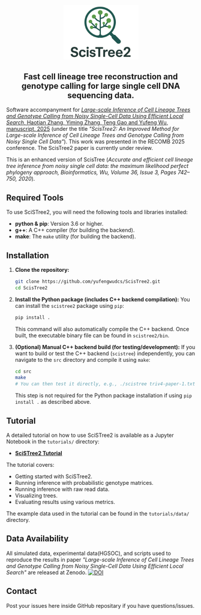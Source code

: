 <p align="center">
  <img src="img/logo.png" alt="SciSTree2 Logo" width="200">
</p>

<h2 align="center">Fast cell lineage tree reconstruction and genotype calling for large single cell DNA sequencing data.</h2>

<!-- ## Introduction -->
Software accompanyment for [*Large-scale Inference of Cell Lineage Trees and Genotype Calling from Noisy Single-Cell Data Using Efficient Local Search*, Haotian Zhang, Yiming Zhang, Teng Gao and Yufeng Wu, manuscript, 2025](https://www.biorxiv.org/content/10.1101/2024.11.08.622704v1) (under the title *"ScisTree2: An Improved Method for Large-scale Inference of Cell Lineage Trees and Genotype Calling from Noisy Single Cell Data"*). This work was presented in the RECOMB 2025 conference. The ScisTree2 paper is currently under review.

This is an enhanced version of ScisTree (*Accurate and efficient cell lineage tree inference from noisy single cell data: the maximum likelihood perfect phylogeny approach, Bioinformatics, Wu, Volume 36, Issue 3, Pages 742–750, 2020*).

## Required Tools

To use SciSTree2, you will need the following tools and libraries installed:

*   **python & pip**: Version 3.6 or higher.
*   **g++**: A C++ compiler (for building the backend).
*   **make**: The `make` utility (for building the backend).

## Installation

1.  **Clone the repository:**
    ```bash
    git clone https://github.com/yufengwudcs/ScisTree2.git
    cd ScisTree2
    ```

2.  **Install the Python package (includes C++ backend compilation):**
    You can install the `scistree2` package using `pip`:
    ```bash
    pip install .
    ```
    This command will also automatically compile the C++ backend. Once built, the executable binary file can be found in `scistree2/bin`.

    <!-- Alternatively, you can use `python setup.py install`:
    ```bash
    python setup.py install
    ```
    The `setup.py` script is configured to first build the C++ executable (similar to running `make` in the `src` directory) and then include it in the Python package. -->

3.  **(Optional) Manual C++ backend build (for testing/development):**
    If you want to build or test the C++ backend (`scistree`) independently, you can navigate to the `src` directory and compile it using `make`:
    ```bash
    cd src
    make
    # You can then test it directly, e.g., ./scistree triv4-paper-1.txt
    ```
    This step is not required for the Python package installation if using `pip install .` as described above.

## Tutorial

A detailed tutorial on how to use SciSTree2 is available as a Jupyter Notebook in the `tutorials/` directory:

*   **[SciSTree2 Tutorial](tutorials/Scistree2_Tutorial.ipynb)**

The tutorial covers:
*   Getting started with SciSTree2.
*   Running inference with probabilistic genotype matrices.
*   Running inference with raw read data.
*   Visualizing trees.
*   Evaluating results using various metrics.

The example data used in the tutorial can be found in the `tutorials/data/` directory.

## Data Availability 

All simulated data, experimental data(HGSOC), and scripts used to reproduce the results in paper *"Large-scale Inference of Cell Lineage Trees and Genotype Calling from Noisy Single-Cell Data Using Efficient Local Search"* are released at Zenodo.
[![DOI](https://zenodo.org/badge/DOI/10.5281/zenodo.15620911.svg)](https://zenodo.org/records/15620911)

## Contact
Post your issues here inside GitHub repositary if you have questions/issues.
